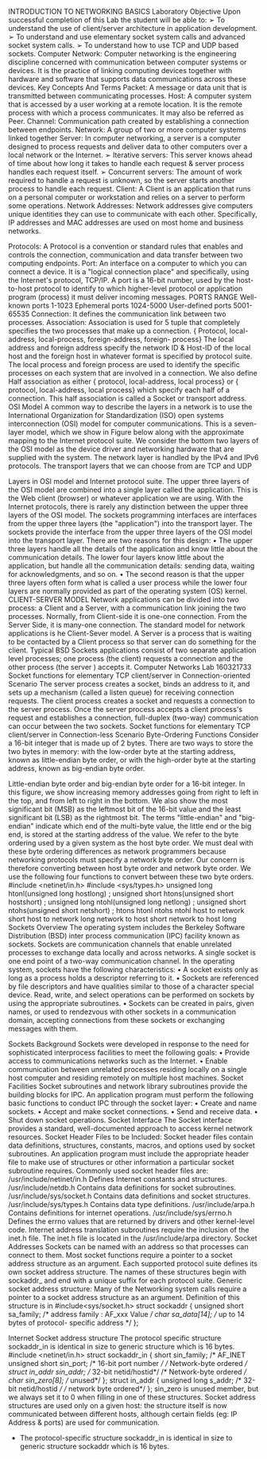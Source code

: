 INTRODUCTION TO NETWORKING BASICS
Laboratory Objective
Upon successful completion of this Lab the student will be able to:
➢ To understand the use of client/server architecture in application development.
➢ To understand and use elementary socket system calls and advanced socket system
calls.
➢ To understand how to use TCP and UDP based sockets.
Computer Network:
Computer networking is the engineering discipline concerned with communication between
computer systems or devices.
It is the practice of linking computing devices together with hardware and software that
supports data communications across these devices.
Key Concepts And Terms
Packet: A message or data unit that is transmitted between communicating processes.
Host: A computer system that is accessed by a user working at a remote location. It is the
remote process with which a process communicates. It may also be referred as Peer.
Channel: Communication path created by establishing a connection between endpoints.
Network: A group of two or more computer systems linked together
Server: In computer networking, a server is a computer designed to process requests and
deliver data to other computers over a local network or the Internet.
➢ Iterative servers: This server knows ahead of time about how long it takes to handle
each request & server process handles each request itself.
➢ Concurrent servers: The amount of work required to handle a request is unknown,
so the server starts another process to handle each request.
Client: A Client is an application that runs on a personal computer or workstation and relies
on a server to perform some operations.
Network Addresses: Network addresses give computers unique identities they can use to
communicate with each other. Specifically, IP addresses and MAC addresses are used on
most home and business networks.

Protocols: A Protocol is a convention or standard rules that enables and controls the
connection, communication and data transfer between two computing endpoints.
Port: An interface on a computer to which you can connect a device. It is a "logical
connection place" and specifically, using the Internet's protocol, TCP/IP.
A port is a 16-bit number, used by the host-to-host protocol to identify to which
higher-level protocol or application program (process) it must deliver incoming messages.
PORTS RANGE
Well-known ports 1-1023
Ephemeral ports 1024-5000
User-defined
ports
5001-65535
Connection: It defines the communication link between two processes.
Association: Association is used for 5 tuple that completely specifies the two processes that
make up a connection.
{ Protocol, local-address, local-process, foreign-address, foreign- process}
The local address and foreign address specify the network ID & Host-ID of the local host and
the foreign host in whatever format is specified by protocol suite.
The local process and foreign process are used to identify the specific processes on each
system that are involved in a connection.
We also define Half association as either
{ protocol, local-address, local process} or { protocol, local-address, local process}
which specify each half of a connection. This half association is called a Socket or transport
address.
OSI Model
A common way to describe the layers in a network is to use the International Organization for
Standardization (ISO) open systems interconnection (OSI) model for computer
communications. This is a seven-layer model, which we show in Figure below along with the
approximate mapping to the Internet protocol suite.
We consider the bottom two layers of the OSI model as the device driver and networking
hardware that are supplied with the system. The network layer is handled by the IPv4 and
IPv6 protocols. The transport layers that we can choose from are TCP and UDP


Layers in OSI model and Internet protocol suite.
The upper three layers of the OSI model are combined into a single layer called the
application. This is the Web client (browser) or whatever application we are using. With the
Internet protocols, there is rarely any distinction between the upper three layers of the OSI
model.
The sockets programming interfaces are interfaces from the upper three layers (the
"application") into the transport layer. The sockets provide the interface from the upper three
layers of the OSI model into the transport layer.
There are two reasons for this design:
• The upper three layers handle all the details of the application and know little about
the communication details. The lower four layers know little about the application,
but handle all the communication details: sending data, waiting for acknowledgments,
and so on.
• The second reason is that the upper three layers often form what is called a user
process while the lower four layers are normally provided as part of the operating
system (OS) kernel.
CLIENT-SERVER MODEL
Network applications can be divided into two process: a Client and a Server, with a
communication link joining the two processes.
Normally, from Client-side it is one-one connection. From the Server Side, it is many-one
connection.
The standard model for network applications is he Client-Sever model. A Server is a process
that is waiting to be contacted by a Client process so that server can do something for the
client.
Typical BSD Sockets applications consist of two separate application level processes; one
process (the client) requests a connection and the other process (the server ) accepts it.
Computer Networks Lab 160321733
Socket functions for elementary TCP client/server in Connection-oriented Scenario
The server process creates a socket, binds an address to it, and sets up a mechanism (called a
listen queue) for receiving connection requests. The client process creates a socket and
requests a connection to the server process. Once the server process accepts a client process's
request and establishes a connection, full-duplex (two-way) communication can occur
between the two sockets.
Socket functions for elementary TCP client/server in Connection-less Scenario
Byte-Ordering Functions
Consider a 16-bit integer that is made up of 2 bytes. There are two ways to store the two
bytes in memory: with the low-order byte at the starting address, known as little-endian byte
order, or with the high-order byte at the starting address, known as big-endian byte order.

Little-endian byte order and big-endian byte order for a 16-bit integer.
In this figure, we show increasing memory addresses going from right to left in the top, and
from left to right in the bottom. We also show the most significant bit (MSB) as the leftmost
bit of the 16-bit value and the least significant bit (LSB) as the rightmost bit.
The terms "little-endian" and "big-endian" indicate which end of the multi-byte value, the
little end or the big end, is stored at the starting address of the value.
We refer to the byte ordering used by a given system as the host byte order. We must deal
with these byte ordering differences as network programmers because networking protocols
must specify a network byte order. Our concern is therefore converting between host byte
order and network byte order. We use the following four functions to convert between these
two byte orders.
#include <netinet/in.h>
#include <sys/types.h>
unsigned long htonl(unsigned long hostlong) ;
unsigned short htons(unsigned short hostshort) ;
unsigned long ntohl(unsigned long netlong) ;
unsigned short ntohs(unsigned short netshort) ;
htons
htonl
ntohs
ntohl
host to network short
host to network long
network to host short
network to host long
Sockets Overview
The operating system includes the Berkeley Software Distribution (BSD) inter process
communication (IPC) facility known as sockets. Sockets are communication channels that
enable unrelated processes to exchange data locally and across networks. A single socket is
one end point of a two-way communication channel.
In the operating system, sockets have the following characteristics:
• A socket exists only as long as a process holds a descriptor referring to it.
• Sockets are referenced by file descriptors and have qualities similar to those of a
character special device. Read, write, and select operations can be performed on
sockets by using the appropriate subroutines.
• Sockets can be created in pairs, given names, or used to rendezvous with other sockets
in a communication domain, accepting connections from these sockets or exchanging
messages with them.

Sockets Background
Sockets were developed in response to the need for sophisticated interprocess facilities to
meet the following goals:
• Provide access to communications networks such as the Internet.
• Enable communication between unrelated processes residing locally on a single host
computer and residing remotely on multiple host machines.
Socket Facilities
Socket subroutines and network library subroutines provide the building blocks for IPC. An
application program must perform the following basic functions to conduct IPC through the
socket layer:
• Create and name sockets.
• Accept and make socket connections.
• Send and receive data.
• Shut down socket operations.
Socket Interface
The Socket interface provides a standard, well-documented approach to access kernel
network resources.
Socket Header Files to be Included:
Socket header files contain data definitions, structures, constants, macros, and options used
by socket subroutines. An application program must include the appropriate header file to
make use of structures or other information a particular socket subroutine requires.
Commonly used socket header files are:
/usr/include/netinet/in.h Defines Internet constants and structures.
/usr/include/netdb.h Contains data definitions for socket subroutines.
/usr/include/sys/socket.h Contains data definitions and socket structures.
/usr/include/sys/types.h Contains data type definitions.
/usr/include/arpa.h Contains definitions for internet operations.
/usr/include/sys/errno.h Defines the errno values that are returned by drivers
and other kernel-level code.
Internet address translation subroutines require the inclusion of the inet.h file. The inet.h file
is located in the /usr/include/arpa directory.
Socket Addresses
Sockets can be named with an address so that processes can connect to them. Most socket
functions require a pointer to a socket address structure as an argument. Each supported
protocol suite defines its own socket address structure. The names of these structures begin
with sockaddr_ and end with a unique suffix for each protocol suite.
Generic socket address structure: Many of the Networking system calls require a pointer
to a socket address structure as an argument.
Definition of this structure is in
#include<sys/socket.h>
struct sockaddr {
unsigned short sa_family; /* address family : AF_xxx Value */
char sa_data[14]; /* up to 14 bytes of protocol- specific address */
};

Internet Socket address structure
The protocol specific structure sockaddr_in is identical in size to generic
structure which is 16 bytes.
#include <netinet/in.h>
struct sockaddr_in {
short sin_family; /* AF_INET
unsigned short sin_port; /* 16-bit port number */
/* Network-byte ordered */
struct in_addr sin_addr; /* 32-bit netid/hostid*/
/* Network-byte ordered */
char sin_zero[8]; /* unused*/
};
struct in_addr {
unsigned long s_addr; /* 32-bit netid/hostid */
/* network byte ordered*/
};
sin_zero is unused member, but we always set it to 0 when filling in one of these structures.
Socket address structures are used only on a given host: the structure itself is now
communicated between different hosts, although certain fields (eg: IP Address & ports) are
used for communication.
* The protocol-specific structure sockaddr_in is identical in size to generic structure sockaddr
which is 16 bytes.

